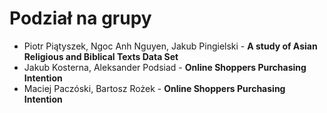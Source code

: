 # Podział na grupy

* Piotr Piątyszek, Ngoc Anh Nguyen, Jakub Pingielski - **A study of Asian Religious and Biblical Texts Data Set**
* Jakub Kosterna, Aleksander Podsiad - **Online Shoppers Purchasing Intention**
* Maciej Paczóski, Bartosz Rożek - **Online Shoppers Purchasing Intention**
